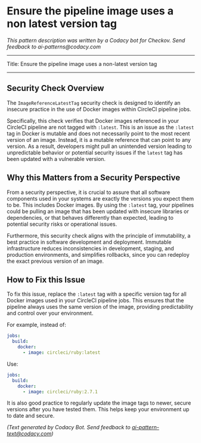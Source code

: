 # Ensure the pipeline image uses a non latest version tag

_This pattern description was written by a Codacy bot for Checkov. Send feedback to ai-patterns@codacy.com_

---
Title: Ensure the pipeline image uses a non-latest version tag

---

## Security Check Overview

The `ImageReferenceLatestTag` security check is designed to identify an insecure practice in the use of Docker images within CircleCI pipeline jobs. 

Specifically, this check verifies that Docker images referenced in your CircleCI pipeline are not tagged with `:latest`. This is an issue as the `:latest` tag in Docker is mutable and does not necessarily point to the most recent version of an image. Instead, it is a mutable reference that can point to any version. As a result, developers might pull an unintended version leading to unpredictable behavior or potential security issues if the `latest` tag has been updated with a vulnerable version. 

## Why this Matters from a Security Perspective

From a security perspective, it is crucial to assure that all software components used in your systems are exactly the versions you expect them to be. This includes Docker images. By using the `:latest` tag, your pipelines could be pulling an image that has been updated with insecure libraries or dependencies, or that behaves differently than expected, leading to potential security risks or operational issues.

Furthermore, this security check aligns with the principle of immutability, a best practice in software development and deployment. Immutable infrastructure reduces inconsistencies in development, staging, and production environments, and simplifies rollbacks, since you can redeploy the exact previous version of an image.

## How to Fix this Issue

To fix this issue, replace the `:latest` tag with a specific version tag for all Docker images used in your CircleCI pipeline jobs. This ensures that the pipeline always uses the same version of the image, providing predictability and control over your environment.

For example, instead of:

```yaml
jobs:
  build:
    docker:
      - image: circleci/ruby:latest
```

Use:

```yaml
jobs:
  build:
    docker:
      - image: circleci/ruby:2.7.1
```

It is also good practice to regularly update the image tags to newer, secure versions after you have tested them. This helps keep your environment up to date and secure.

_(Text generated by Codacy Bot. Send feedback to ai-pattern-text@codacy.com)_
